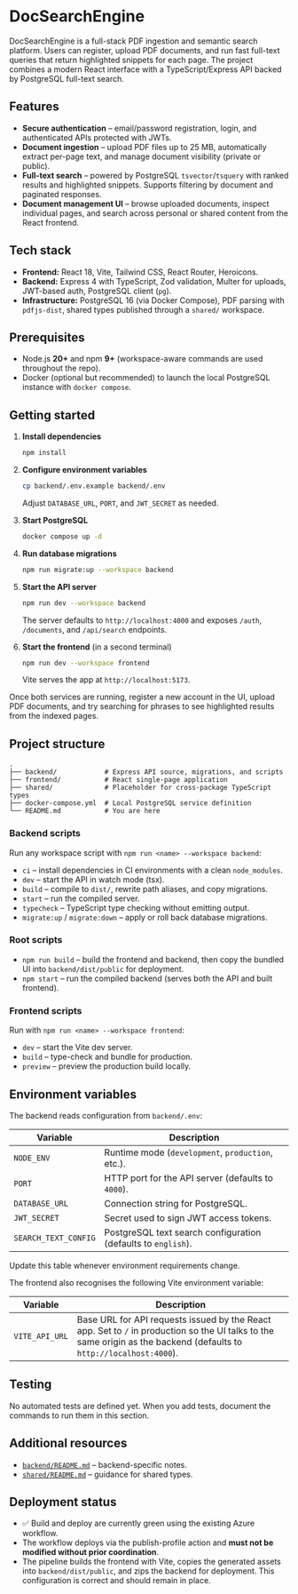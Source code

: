 # DocSearchEngine

DocSearchEngine is a full-stack PDF ingestion and semantic search platform. Users can register, upload PDF documents, and run fast full-text queries that return highlighted snippets for each page. The project combines a modern React interface with a TypeScript/Express API backed by PostgreSQL full-text search.

## Features
- **Secure authentication** – email/password registration, login, and authenticated APIs protected with JWTs.
- **Document ingestion** – upload PDF files up to 25&nbsp;MB, automatically extract per-page text, and manage document visibility (private or public).
- **Full-text search** – powered by PostgreSQL `tsvector`/`tsquery` with ranked results and highlighted snippets. Supports filtering by document and paginated responses.
- **Document management UI** – browse uploaded documents, inspect individual pages, and search across personal or shared content from the React frontend.

## Tech stack
- **Frontend:** React 18, Vite, Tailwind CSS, React Router, Heroicons.
- **Backend:** Express 4 with TypeScript, Zod validation, Multer for uploads, JWT-based auth, PostgreSQL client (`pg`).
- **Infrastructure:** PostgreSQL 16 (via Docker Compose), PDF parsing with `pdfjs-dist`, shared types published through a `shared/` workspace.

## Prerequisites
- Node.js **20+** and npm **9+** (workspace-aware commands are used throughout the repo).
- Docker (optional but recommended) to launch the local PostgreSQL instance with `docker compose`.

## Getting started
1. **Install dependencies**
   ```bash
   npm install
   ```

2. **Configure environment variables**
   ```bash
   cp backend/.env.example backend/.env
   ```
   Adjust `DATABASE_URL`, `PORT`, and `JWT_SECRET` as needed.

3. **Start PostgreSQL**
   ```bash
   docker compose up -d
   ```

4. **Run database migrations**
   ```bash
   npm run migrate:up --workspace backend
   ```

5. **Start the API server**
   ```bash
   npm run dev --workspace backend
   ```
   The server defaults to `http://localhost:4000` and exposes `/auth`, `/documents`, and `/api/search` endpoints.

6. **Start the frontend** (in a second terminal)
   ```bash
   npm run dev --workspace frontend
   ```
   Vite serves the app at `http://localhost:5173`.

Once both services are running, register a new account in the UI, upload PDF documents, and try searching for phrases to see highlighted results from the indexed pages.

## Project structure
```
.
├── backend/            # Express API source, migrations, and scripts
├── frontend/           # React single-page application
├── shared/             # Placeholder for cross-package TypeScript types
├── docker-compose.yml  # Local PostgreSQL service definition
└── README.md           # You are here
```

### Backend scripts
Run any workspace script with `npm run <name> --workspace backend`:
- `ci` – install dependencies in CI environments with a clean `node_modules`.
- `dev` – start the API in watch mode (tsx).
- `build` – compile to `dist/`, rewrite path aliases, and copy migrations.
- `start` – run the compiled server.
- `typecheck` – TypeScript type checking without emitting output.
- `migrate:up` / `migrate:down` – apply or roll back database migrations.

### Root scripts
- `npm run build` – build the frontend and backend, then copy the bundled UI into `backend/dist/public` for deployment.
- `npm start` – run the compiled backend (serves both the API and built frontend).

### Frontend scripts
Run with `npm run <name> --workspace frontend`:
- `dev` – start the Vite dev server.
- `build` – type-check and bundle for production.
- `preview` – preview the production build locally.

## Environment variables
The backend reads configuration from `backend/.env`:

| Variable | Description |
| --- | --- |
| `NODE_ENV` | Runtime mode (`development`, `production`, etc.). |
| `PORT` | HTTP port for the API server (defaults to `4000`). |
| `DATABASE_URL` | Connection string for PostgreSQL. |
| `JWT_SECRET` | Secret used to sign JWT access tokens. |
| `SEARCH_TEXT_CONFIG` | PostgreSQL text search configuration (defaults to `english`). |

Update this table whenever environment requirements change.

The frontend also recognises the following Vite environment variable:

| Variable | Description |
| --- | --- |
| `VITE_API_URL` | Base URL for API requests issued by the React app. Set to `/` in production so the UI talks to the same origin as the backend (defaults to `http://localhost:4000`). |

## Testing
No automated tests are defined yet. When you add tests, document the commands to run them in this section.

## Additional resources
- [`backend/README.md`](backend/README.md) – backend-specific notes.
- [`shared/README.md`](shared/README.md) – guidance for shared types.

## Deployment status
- ✅ Build and deploy are currently green using the existing Azure workflow.
- The workflow deploys via the publish-profile action and **must not be modified without prior coordination**.
- The pipeline builds the frontend with Vite, copies the generated assets into `backend/dist/public`, and zips the backend for deployment. This configuration is correct and should remain in place.

